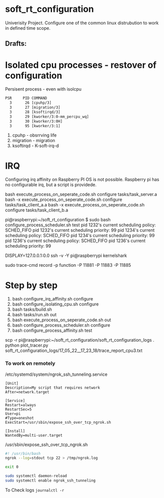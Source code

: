 # soft_rt_configuration
Univerisity Project. Configure one of the common linux distrubution to work in defined time scope. 


## Drafts:

# Isolated cpu processes - restover of configuration
Persisent process - even with isolcpu 
```txt
PSR     PID COMMAND
  3      26 [cpuhp/3]
  3      27 [migration/3]
  3      28 [ksoftirqd/3]
  3      29 [kworker/3:0-mm_percpu_wq]
  3      30 [kworker/3:0H]
  3      95 [kworker/3:1]
```

1. cpuhp     - obsrrving life
1. migration - migration
1. ksoftirqd - K-soft-irq-d

# IRQ
Configuring irq affinity on Raspberry PI OS is not possible. Raspberry pi has no configurable irq, but a script is providede.

bash execute_process_on_seperate_code.sh configure tasks/task_server.a
bash -x execute_process_on_seperate_code.sh configure tasks/task_client_a.a
bash -x execute_process_on_seperate_code.sh configure tasks/task_client_b.a   

pi@raspberrypi:~/soft_rt_configuration $ sudo  bash  configure_process_scheduler.sh test
pid 1232's current scheduling policy: SCHED_FIFO pid 1232's current scheduling priority: 99
pid 1234's current scheduling policy: SCHED_FIFO pid 1234's current scheduling priority: 99
pid 1236's current scheduling policy: SCHED_FIFO pid 1236's current scheduling priority: 99

DISPLAY=127.0.0.1:0.0 ssh -v -Y pi@raspberrypi
kernelshark

sudo trace-cmd record -p function -P 11881 -P 11883 -P 11885

# Step by step
1. bash configure_irq_affinity.sh configure
1. bash configure_isolating_cpu.sh configure
1. bash tasks/build.sh
1. bash tasks/run.sh out
1. bash execute_process_on_seperate_code.sh out
1. bash configure_process_scheduler.sh configure
1. bash configure_process_affinity.sh test


scp -r pi@raspberrypi:~/soft_rt_configuration/soft_rt_configuration_logs .
python plot_tracer.py soft_rt_configuration_logs/17_05_22__17_23_18/trace_report_cpu3.txt

### To work on remotely
/etc/systemd/system/ngrok_ssh_tunneling.service
```shki
[Unit]
Description=My script that requires network
After=network.target

[Service]
Restart=always
RestartSec=5
User=pi
#Type=oneshot
ExecStart=/usr/sbin/expose_ssh_over_tcp_ngrok.sh

[Install]
WantedBy=multi-user.target
```
 /usr/sbin/expose_ssh_over_tcp_ngrok.sh
```sh
#! /usr/bin/bash
ngrok --log=stdout tcp 22 > /tmp/ngrok.log

exit 0
```
```sh
sudo systemctl daemon-reload
sudo systemctl enable ngrok_ssh_tunneling
```

To Check logs `journalctl -r`